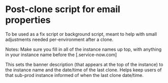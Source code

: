 # Post-clone script for email properties

To be used as a fix script or background script, meant to help with small adjustments needed per-environment after a clone.

Notes: Make sure you fill in all of the instance names up top, with anything in your instance name before the [.service-now.com]

This sets the banner description (that appears at the top of the instance) to the instance name and the date/time of the last clone. Helps keep users of that sub-prod instance informed of when the last clone date/time.
